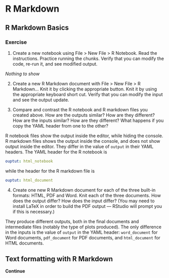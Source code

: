 
# R Markdown

## R Markdown Basics

### Exercise 

1. Create a new notebook using File > New File > R Notebook. Read the instructions. Practice running the chunks. Verify that you can modify the code, re-run it, and see modified output.

*Nothing to show*

2. Create a new R Markdown document with File > New File > R Markdown… Knit it by clicking the appropriate button. Knit it by using the appropriate keyboard short cut. Verify that you can modify the input and see the output update.

3. Compare and contrast the R notebook and R markdown files you created above. How are the outputs similar? How are they different? How are the inputs similar? How are they different? What happens if you copy the YAML header from one to the other?

R notebook files show the output inside the editor, while hiding the console. R markdown files shows the output inside the console, and does not show output inside the editor.
They differ in the value of `output` in their YAML headers. The YAML header for the R notebook is
```yaml
ouptut: html_notebook
```
while the header for the R markdown file is
```yaml
ouptut: html_document 
```

4. Create one new R Markdown document for each of the three built-in formats: HTML, PDF and Word. Knit each of the three documents. How does the output differ? How does the input differ? (You may need to install LaTeX in order to build the PDF output — RStudio will prompt you if this is necessary.)

They produce different outputs, both in the final documents and intermediate files (notably the type of plots produced). The only difference in the inputs is the value of `output` in the YAML header: `word_document` for Word documents, `pdf_document` for PDF documents, and `html_document` for HTML documents.

## Text formatting with R Markdown

**Continue**



